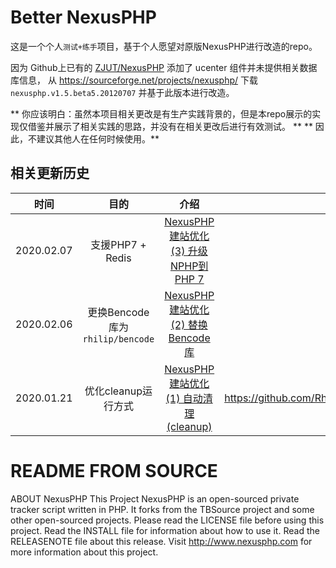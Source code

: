 # Better NexusPHP

这是一个个人`测试+练手`项目，基于个人愿望对原版NexusPHP进行改造的repo。

因为 Github上已有的 [ZJUT/NexusPHP](https://github.com/ZJUT/NexusPHP) 添加了 ucenter 组件并未提供相关数据库信息，
从 https://sourceforge.net/projects/nexusphp/ 下载 `nexusphp.v1.5.beta5.20120707` 并基于此版本进行改造。 

** 你应该明白：虽然本项目相关更改是有生产实践背景的，但是本repo展示的实现仅借鉴并展示了相关实践的思路，并没有在相关更改后进行有效测试。 **
** 因此，不建议其他人在任何时候使用。**

## 相关更新历史

| 时间 | 目的 | 介绍 | 相关commit或pr |
|:---:|:---:|:---:|:---:|
| 2020.02.07 | 支援PHP7 + Redis | [NexusPHP 建站优化 (3) 升级NPHP到PHP 7](https://blog.rhilip.info/archives/1188/) | <https://github.com/Rhilip/NexusPHP/pull/2> |
| 2020.02.06 | 更换Bencode库为`rhilip/bencode` | [NexusPHP 建站优化 (2) 替换 Bencode 库](https://blog.rhilip.info/archives/1187/)  |  <https://github.com/Rhilip/NexusPHP/pull/1> | 
| 2020.01.21 | 优化cleanup运行方式 | [NexusPHP 建站优化 (1) 自动清理 (cleanup)](https://blog.rhilip.info/archives/1178/) | <https://github.com/Rhilip/NexusPHP/commit/2a833ff18a149216c63123dcd359e034f2e7e859> |

# README FROM SOURCE
ABOUT NexusPHP
This Project NexusPHP is an open-sourced private tracker script written in PHP.
It forks from the TBSource project and some other open-sourced projects.
Please read the LICENSE file before using this project.
Read the INSTALL file for information about how to use it.
Read the RELEASENOTE file about this release.
Visit http://www.nexusphp.com for more information about this project.
